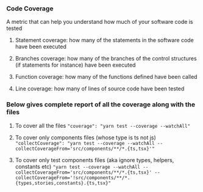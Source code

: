 ### Code Coverage

A metric that can help you understand how much of your software code is tested

1. Statement coverage: how many of the statements in the software code have been executed

2. Branches coverage: how many of the branches of the control structures (if statements for instance) have been executed

3. Function coverage: how many of the functions defined have been called

4. Line coverage: how many of lines of source code have been tested

### Below gives complete report of all the coverage along with the files

1. To cover all the files
   `"coverage": "yarn test --coverage --watchAll"`

2. To cover only components files (whose type is ts not js)
   `"collectCoverage": "yarn test --coverage --watchAll --collectCoverageFrom='src/components/**/*.{ts,tsx}'"`

3. To cover only test components files (aka ignore types, helpers, constants etc)
   `"yarn test --coverage --watchAll --collectCoverageFrom='src/components/**/*.{ts,tsx}' --collectCoverageFrom='!src/components/**/*.{types,stories,constants}.{ts,tsx}"`

